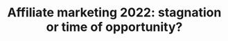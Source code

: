 ---
slug: '/ru/blog/article-1'
lang: 'en'
image: ../../images/blog-article-popup/article-1.png
title: 'Affiliate marketing 2022: stagnation or time of opportunity?'
notReadyMessage: 'The article will be available for free very soon. Stay tuned for announcements :)'
paragraphs:
  - subtitle: ''
    text: 'Global world shocks, of course, touched on traffic arbitrage. The sphere is in a temporary decline, the community has become less cohesive, which has led to a completely new market segmentation.'
---
